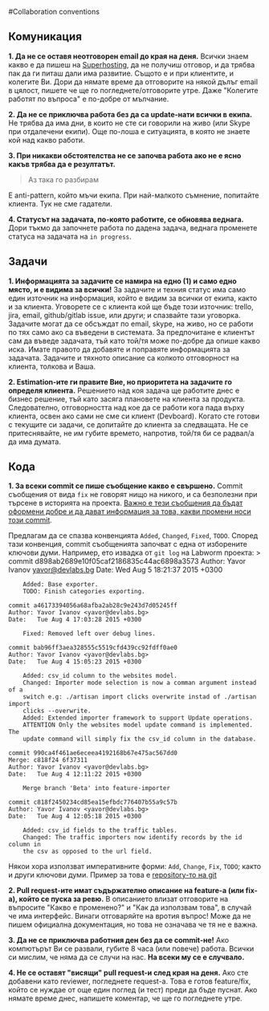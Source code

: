 #Collaboration conventions

## Комуникация
**1. Да не се оставя неотговорен email до края на деня.**
  Всички знаем какво е да пишеш на [Superhosting](www.superhosting.bg), да не получиш отговор, и да трябва пак да ги питаш дали има развитие. Същото е и при клиентите, и колегите Ви. Дори да нямате време да отговорите на някой дълъг email в цялост, пишете че ще го погледнете/отговорите утре. Даже "Колегите работят по въпроса" е по-добре от мълчание.

**2. Да не се приключва работа без да са update-нати всички в екипа.**
  Не трябва да има дни, в които не сте си говорили на живо (или Skype при отдалечени екипи). Още по-лоша е ситуацията, в която не знаете кой над какво работи.

**3. При никакви обстоятелства не се започва работа ако не е ясно какъв трябва да е резултатът.**
  >Аз така го разбирам
  
  E anti-pattern, който мъчи екипа. При най-малкото съмнение, попитайте клиента. Тук не сме гадатели.

**4. Статусът на задачата, по-която работите, се обновява веднага.**
  Дори тъкмо да започнете работа по дадена задача, веднага променете статуса на задачата на `in progress`.

## Задачи
**1. Информацията за задачите се намира на едно (1) и само едно място, и е видима за всички!**
  За задачите и техния статус има само един източник на информация, който е видим за всички от екипа, както и за клиента. Уговорете се с клиента кой ще бъде този източник: trello, jira, email, github/gitlab issue, или други; и спазвайте тази уговорка. Задачите могат да се обсъждат по email, skype, на живо, но се работи по тях само ако са въведени в системата. За предпочитане е клиентът сам да въведе задачата, тъй като той/тя може по-добре да опише какво иска. Имате правото да добавяте и поправяте информацията за задачата. Задачите и тяхното описание са колкото отговорност на клиента, толкова и Ваша.

**2. Estimation-ите ги правите Вие, но приоритета на задачите го определя клиента.**
  Решението над коя задача ще работите днес е бизнес решение, тъй като засяга плановете на клиента за продукта. Следователно, отговорността над кое да се работи кога пада върху клиента, освен ако сами не сме си клиент (Devboard).
  Когато сте готови с текущите си задачи, се допитайте до клиента за следващата. Не се притеснявайте, не им губите времето, напротив, той/тя би се радвал/а да има думата.

## Кода
**1. За всеки commit се пише съобщение какво е свършено.**
  Commit съобщения от вида `fix` не говорят нищо на никого, и са безполезни при търсене в историята на проекта. [Важно е тези съобщения да бъдат оформени добре и да дават информация за това, какви промени носи този commit](http://chris.beams.io/posts/git-commit/).

  Предлагам да се спазва конвенцията `Added`, `Changed`, `Fixed`, `TODO`. Според тази конвенция, commit съобщенията започват с една от изборените ключови думи. Например, ето извадка от `git log` на Labworm проекта:
        >
	commit d898ab2689e10f05caf2186835c44ac6898a3573
	Author: Yavor Ivanov <yavor@devlabs.bg>
	Date:   Wed Aug 5 18:21:37 2015 +0300
	
	    Added: Base exporter.
	    TODO: Finish categories exporting.
	
	commit a46173394056a68afba2ab28c9e243d7d05245ff
	Author: Yavor Ivanov <yavor@devlabs.bg>
	Date:   Tue Aug 4 17:03:28 2015 +0300
	
	    Fixed: Removed left over debug lines.
	
	commit bab96ff3aea328555c5519cfd439cc92fdff0ae0
	Author: Yavor Ivanov <yavor@devlabs.bg>
	Date:   Tue Aug 4 15:05:23 2015 +0300
	
	    Added: csv_id column to the websites model.
	    Changed: Importer mode selection is now a comman argument instead of a
	    switch e.g: ./artisan import clicks overwrite instad of ./artisan import
	    clicks --overwrite.
	    Added: Extended importer framework to support Update operations.
	    ATTENTION Only the websites model update command is implemented. The
	    update command will simply fix the csv_id column in the database.
	
	commit 990ca4f461ae6eceea4192168b67e475ac567dd0
	Merge: c818f24 6f37311
	Author: Yavor Ivanov <yavor@devlabs.bg>
	Date:   Tue Aug 4 12:11:22 2015 +0300
	
	    Merge branch 'Beta' into feature-importer
	
	commit c818f2450234cd85ea15efbdc776407b55a9c57b
	Author: Yavor Ivanov <yavor@devlabs.bg>
	Date:   Tue Aug 4 12:05:18 2015 +0300
	
	    Added: csv_id fields to the traffic tables.
	    Changed: The traffic importers now identify records by the id column in
	    the csv as opposed to the url field.

  Някои хора използват императивните форми: `Add`, `Change`, `Fix`, `TODO`; както и други ключови думи. Пример за това е [repository-то на git](https://github.com/git/git/commits/master?page=6)
  
**2. Pull request-ите имат съдържателно описание на feature-а (или fix-a), който се пуска за ревю.**
  В описанието влизат отговорите на въпросите "Какво е променено?" и "Как да използвам това", в случай че има интерфейс. Винаги отговаряйте на вротия въпрос! Може да не пишем официална документация, но това не означава че тя не е важна.
  
**3. Да не се приключва работния ден без да се commit-не!**
  Ако компютърът Ви се развали, губите 8 часа (или повече) работа. Всички си мислим, че няма да се случи на нас. **На всеки му се е случвало.**

**4. Не се оставят "висящи" pull request-и след края на деня.**
  Ако сте добавени като reviewer, погледнете request-a. Това е готов feature/fix, който се нуждае от още един поглед (и тест) преди да бъде пуснат. Ако нямате време днес, напишете коментар, че ще го погледнете утре.
